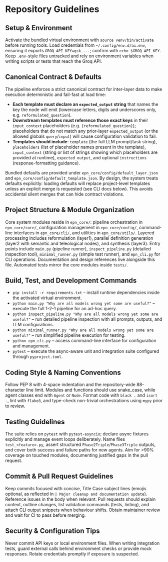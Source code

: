 # Repository Guidelines

## Setup & Environment

Activate the bundled virtual environment with `source venv/bin/activate` before running tools. Load credentials from `~/.config/env.d/ai.env`, ensuring it exports `GROQ_API_KEY=gsk_...`; confirm with `echo $GROQ_API_KEY`. Keep `.env`-style files untracked and rely on environment variables when writing scripts or tests that reach the Groq API.

## Canonical Contract & Defaults

The pipeline enforces a strict canonical contract for inter-layer data to make execution deterministic and fail-fast at load time:

- **Each template must declare an `expected_output` string** that names the key the node will emit (lowercase letters, digits and underscores only, e.g. `reformulated_question`).
- **Downstream templates must reference those exact keys** in their `input_context` placeholders (e.g. `{reformulated_question}`); placeholders that do not match any prior-layer `expected_output` (or the allowed globals `query`/`input`) will cause configuration validation to fail.
- **Templates should include**: `template` (the full LLM prompt/task string), `placeholders` (list of placeholder names present in the template), `input_context` (string or list of strings showing which placeholders are provided at runtime), `expected_output`, and optional `instructions` (response-formatting guidance).

Bundled defaults are provided under `epn_core/config/default_layer.json` and `epn_core/config/default_template.json`. By design, the system treats defaults explicitly: loading defaults will replace project-level templates unless an explicit merge is requested (see CLI docs below). This avoids accidental silent merges that can hide contract violations.

## Project Structure & Module Organization

Core system modules reside in `epn_core/`: pipeline orchestration in `epn_core/core/`, configuration management in `epn_core/config/`, command-line interfaces in `epn_core/cli/`, and utilities in `epn_core/utils/`. Layered processing includes reformulation (layer1), parallel definition generation (layer2 with semantic and teleological nodes), and synthesis (layer3). Entry points include `main.py` (pipeline runner), `inspect_pipeline.py` (detailed inspection tool), `minimal_runner.py` (simple test runner), and `epn_cli.py` for CLI operations. Documentation and design references live alongside this file. Automated tests mirror the core modules inside `tests/`.

## Build, Test, and Development Commands

- `pip install -r requirements.txt` – install runtime dependencies inside the activated virtual environment.
- `python main.py "Why are all models wrong yet some are useful?"` – execute the full 1-2-1 pipeline for an ad-hoc query.
- `python inspect_pipeline.py "Why are all models wrong yet some are useful?"` – run detailed pipeline inspection with all prompts, outputs, and LLM configurations.
- `python minimal_runner.py "Why are all models wrong yet some are useful?"` – run simplified pipeline execution for testing.
- `python epn_cli.py` – access command-line interface for configuration and management.
- `pytest` – execute the async-aware unit and integration suite configured through `pyproject.toml`.

## Coding Style & Naming Conventions

Follow PEP 8 with 4-space indentation and the repository-wide 88-character line limit. Modules and functions should use snake_case, while agent classes end with `Agent` or `Node`. Format code with `black .` and `isort .`, lint with `flake8`, and type-check non-trivial orchestrations using `mypy` prior to review.

## Testing Guidelines

The suite relies on `pytest` with `pytest-asyncio`; declare async fixtures explicitly and manage event loops deliberately. Name files `test_<feature>.py`, assert structured `Phase2Triple`/`Phase3Triple` outputs, and cover both success and failure paths for new agents. Aim for >90% coverage on touched modules, documenting justified gaps in the pull request.

## Commit & Pull Request Guidelines

Keep commits focused with concise, Title Case subject lines (emojis optional, as reflected in `🧹 Major cleanup and documentation update`). Reference issues in the body when relevant. Pull requests should explain context, outline changes, list validation commands (tests, linting), and attach CLI output snippets when behaviour shifts. Obtain maintainer review and wait for CI to pass before merging.

## Security & Configuration Tips

Never commit API keys or local environment files. When writing integration tests, guard external calls behind environment checks or provide mock responses. Rotate credentials promptly if exposure is suspected.
